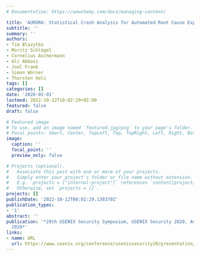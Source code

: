 ```yaml
---
# Documentation: https://wowchemy.com/docs/managing-content/

title: 'AURORA: Statistical Crash Analysis for Automated Root Cause Explanation'
subtitle: ''
summary: ''
authors:
- Tim Blazytko
- Moritz Schlögel
- Cornelius Aschermann
- Ali Abbasi
- Joel Frank
- Simon Wörner
- Thorsten Holz
tags: []
categories: []
date: '2020-01-01'
lastmod: 2022-10-12T10:02:29+02:00
featured: false
draft: false

# Featured image
# To use, add an image named `featured.jpg/png` to your page's folder.
# Focal points: Smart, Center, TopLeft, Top, TopRight, Left, Right, BottomLeft, Bottom, BottomRight.
image:
  caption: ''
  focal_point: ''
  preview_only: false

# Projects (optional).
#   Associate this post with one or more of your projects.
#   Simply enter your project's folder or file name without extension.
#   E.g. `projects = ["internal-project"]` references `content/project/deep-learning/index.md`.
#   Otherwise, set `projects = []`.
projects: []
publishDate: '2022-10-12T08:02:29.138370Z'
publication_types:
- '1'
abstract: ''
publication: '*29th USENIX Security Symposium, USENIX Security 2020, August 12-14,
  2020*'
links:
- name: URL
  url: https://www.usenix.org/conference/usenixsecurity20/presentation/blazytko
---
```

